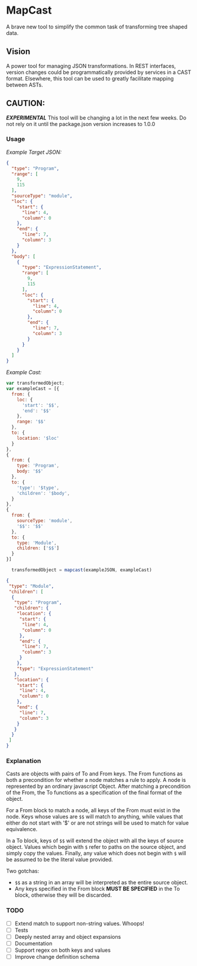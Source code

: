 # MapCast

A brave new tool to simplify the common task of transforming tree shaped data.

## Vision
A power tool for managing JSON transformations. In REST interfaces, version changes could be programmatically provided by services in a CAST format. Elsewhere, this tool can be used to greatly facilitate mapping between ASTs. 

## CAUTION:
***EXPERIMENTAL***
This tool will be changing a lot in the next few weeks. Do not rely on it until the package.json version increases to 1.0.0

### Usage
*Example Target JSON:*
```json
{
  "type": "Program",
  "range": [
    9,
    115
  ],
  "sourceType": "module",
  "loc": {
    "start": {
      "line": 4,
      "column": 0
    },
    "end": {
      "line": 7,
      "column": 3
    }
  },
  "body": [
    {
      "type": "ExpressionStatement",
      "range": [
        9,
        115
      ],
      "loc": {
        "start": {
          "line": 4,
          "column": 0
        },
        "end": {
          "line": 7,
          "column": 3
        }
      }
    }
  ]
}
```

*Example Cast:*
```javascript
var transformedObject;
var exampleCast = [{
  from: {
    loc: {
      'start': '$$',
      'end': '$$'
    },
    range: '$$'
  },
  to: {
    location: '$loc'
  }
}, 
{
  from: {
    type: 'Program',
    body: '$$'
  },
  to: {
    'type': '$type',
    'children': '$body',
  }
},
{
  from: {
    sourceType: 'module',
    '$$': '$$'
  },
  to: {
    type: 'Module',
    children: ['$$']
  }
}]

  transformedObject = mapcast(exampleJSON, exampleCast)
```

```json
{
 "type": "Module",
 "children": [
  {
   "type": "Program",
   "children": {
    "location": {
     "start": {
      "line": 4,
      "column": 0
     },
     "end": {
      "line": 7,
      "column": 3
     }
    },
    "type": "ExpressionStatement"
   },
   "location": {
    "start": {
     "line": 4,
     "column": 0
    },
    "end": {
     "line": 7,
     "column": 3
    }
   }
  }
 ]
}
```

### Explanation
Casts are objects with pairs of To and From keys. The From functions as both a precondition for whether a node matches a rule to apply. A node is represented by an ordinary javascript Object. After matching a precondition of the From, the To functions as a specification of the final format of the object. 

For a From block to match a node, all keys of the From must exist in the node. Keys whose values are `$$` will match to anything, while values that either do not start with '$' or are not strings will be used to match for value equivalence. 

In a To block, keys of `$$` will extend the object with all the keys of source object. Values which begin with `$` refer to paths on the source object, and simply copy the values. Finally, any value which does not begin with `$` will be assumed to be the literal value provided. 

Two gotchas:
- `$$` as a string in an array will be interpreted as the entire source object. 
- Any keys specified in the From block **MUST BE SPECIFIED** in the To block, otherwise they will be discarded.

### TODO
 - [ ] Extend match to support non-string values. Whoops!
 - [ ] Tests
 - [ ] Deeply nested array and object expansions
 - [ ] Documentation
 - [ ] Support regex on both keys and values
 - [ ] Improve change definition schema
